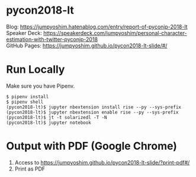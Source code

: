 # pycon2018-lt
Blog: https://jumpyoshim.hatenablog.com/entry/report-of-pyconjp-2018-lt  
Speaker Deck: https://speakerdeck.com/jumpyoshim/personal-character-estimation-with-twitter-pyconjp-2018  
GitHub Pages: https://jumpyoshim.github.io/pycon2018-lt-slide/#/

# Run Locally
Make sure you have Pipenv.

```console
$ pipenv install
$ pipenv shell
(pycon2018-lt)$ jupyter nbextension install rise --py --sys-prefix
(pycon2018-lt)$ jupyter nbextension enable rise --py --sys-prefix
(pycon2018-lt)$ jt -t solarizedl -T -N
(pycon2018-lt)$ jupyter notebook
```

# Output with PDF (Google Chrome)
1. Access to https://jumpyoshim.github.io/pycon2018-lt-slide/?print-pdf#/
2. Print as PDF
